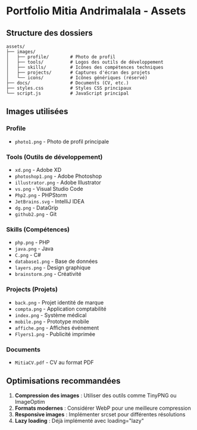 # Portfolio Mitia Andrimalala - Assets

## Structure des dossiers

```
assets/
├── images/
│   ├── profile/        # Photo de profil
│   ├── tools/          # Logos des outils de développement
│   ├── skills/         # Icônes des compétences techniques
│   ├── projects/       # Captures d'écran des projets
│   └── icons/          # Icônes génériques (réservé)
├── docs/               # Documents (CV, etc.)
├── styles.css          # Styles CSS principaux
└── script.js           # JavaScript principal

```

## Images utilisées

### Profile
- `photo1.png` - Photo de profil principale

### Tools (Outils de développement)
- `xd.png` - Adobe XD
- `photoshop1.png` - Adobe Photoshop
- `illustrator.png` - Adobe Illustrator
- `vs.png` - Visual Studio Code
- `Php2.png` - PHPStorm
- `JetBrains.svg` - IntelliJ IDEA
- `dg.png` - DataGrip
- `github2.png` - Git

### Skills (Compétences)
- `php.png` - PHP
- `java.png` - Java
- `C.png` - C#
- `database1.png` - Base de données
- `layers.png` - Design graphique
- `brainstorm.png` - Créativité

### Projects (Projets)
- `back.png` - Projet identité de marque
- `compta.png` - Application comptabilité
- `index.png` - Système médical
- `mobile.png` - Prototype mobile
- `affiche.png` - Affiches événement
- `Flyers1.png` - Publicité imprimée

### Documents
- `MitiaCV.pdf` - CV au format PDF

## Optimisations recommandées

1. **Compression des images** : Utiliser des outils comme TinyPNG ou ImageOptim
2. **Formats modernes** : Considérer WebP pour une meilleure compression
3. **Responsive images** : Implémenter srcset pour différentes résolutions
4. **Lazy loading** : Déjà implémenté avec loading="lazy"